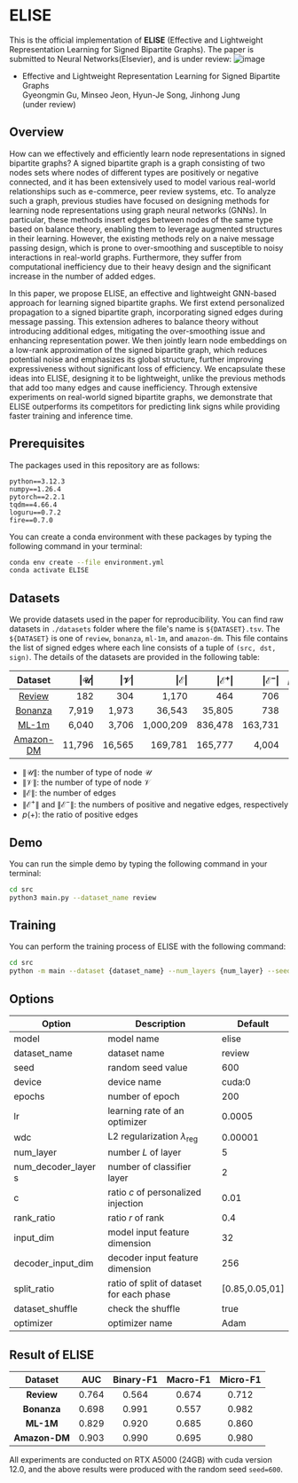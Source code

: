 # ELISE
This is the official implementation of **ELISE** (Effective and Lightweight Representation Learning for Signed Bipartite Graphs). 
The paper is submitted to Neural Networks(Elsevier), and is under review:
![image](https://github.com/user-attachments/assets/34440249-0d28-4daf-9d57-cea8f3c47e83)

* Effective and Lightweight Representation Learning for Signed Bipartite Graphs <br/>
  Gyeongmin Gu, Minseo Jeon, Hyun-Je Song, Jinhong Jung<br/>(under review)


## Overview
How can we effectively and efficiently learn node representations in signed bipartite graphs? A signed bipartite graph is a graph consisting of two nodes sets where nodes of different types are positively or negative connected, and it has been extensively used to model various real-world relationships such as e-commerce, peer review systems, etc. To analyze such a graph, previous studies have focused on designing methods for learning node representations using graph neural networks (GNNs). In particular, these methods insert edges between nodes of the same type based on balance theory, enabling them to leverage augmented structures in their learning. However, the existing methods rely on a naive message passing design, which is prone to over-smoothing and susceptible to noisy interactions in real-world graphs. Furthermore, they suffer from computational inefficiency due to their heavy design and the significant increase in the number of added edges.

In this paper, we propose ELISE, an effective and lightweight GNN-based approach for learning signed bipartite graphs. We first extend personalized propagation to a signed bipartite graph, incorporating signed edges during message passing. This extension adheres to balance theory without introducing additional edges, mitigating the over-smoothing issue and enhancing representation power. We then jointly learn node embeddings on a low-rank approximation of the signed bipartite graph, which reduces potential noise and emphasizes its global structure, further improving expressiveness without significant loss of efficiency. We encapsulate these ideas into ELISE, designing it to be lightweight, unlike the previous methods that add too many edges and cause inefficiency. Through extensive experiments on real-world signed bipartite graphs, we demonstrate that ELISE outperforms its competitors for predicting link signs while providing faster training and inference time.

## Prerequisites

The packages used in this repository are as follows:
```
python==3.12.3
numpy==1.26.4
pytorch==2.2.1
tqdm==4.66.4
loguru==0.7.2
fire==0.7.0
```

You can create a conda environment with these packages by typing the following command in your terminal:
```bash
conda env create --file environment.yml
conda activate ELISE
```

## Datasets 
We provide datasets used in the paper for reproducibility. 
You can find raw datasets in `./datasets` folder where the file's name is `${DATASET}.tsv`. 
The `${DATASET}` is one of `review`, `bonanza`,  `ml-1m`, and `amazon-dm`.
This file contains the list of signed edges where each line consists of a tuple of `(src, dst, sign)`.
The details of the datasets are provided in the following table:

| **Dataset**                                    | **$\|\mathcal{U}\|$** | **$\|\mathcal{V}\|$** | **$\|\mathcal{E}\|$** | **$\|\mathcal{E}^{+}\|$** | **$\|\mathcal{E}^{-}\|$** | **$p$(+)%** |
|:----------------------------------------------:|----------------------:|----------------------:|----------------------:|-------------------------:|-------------------------:|------------:|
| [Review]([https://snap.stanford.edu/data/soc-sign-bitcoin-alpha.html](https://github.com/huangjunjie-cs/SBGNN/tree/main/experiments-data))  |                   182 |                   304 |                 1,170 |                     464 |                     706 |        40.3 |
| [Bonanza]([https://snap.stanford.edu/data/soc-sign-bitcoin-otc.html](https://github.com/huangjunjie-cs/SBGNN/tree/main/experiments-data))   |                 7,919 |                 1,973 |                36,543 |                  35,805 |                     738 |        98.0 |
| [ML-1m]([https://snap.stanford.edu/data/wiki-RfA.html](https://github.com/huangjunjie-cs/SBGNN/tree/main/experiments-data))                |                 6,040 |                 3,706 |             1,000,209 |                 836,478 |                 163,731 |        83.6 |
| [Amazon-DM]([http://konect.cc/networks/slashdot-zoo](https://cseweb.ucsd.edu/~jmcauley/datasets/amazon_v2/))                  |                11,796 |                16,565 |               169,781 |                 165,777 |                   4,004 |        97.6 |
* $\|\mathcal{U}\|$: the number of type of node $\mathcal{U}$  
* $\|\mathcal{V}\|$: the number of type of node $\mathcal{V}$  
* $\|\mathcal{E}\|$: the number of edges  
* $\|\mathcal{E}^{+}\|$ and $\|\mathcal{E}^{-}\|$: the numbers of positive and negative edges, respectively  
* $p$(+): the ratio of positive edges  

## Demo
You can run the simple demo by typing the following command in your terminal:
```bash
cd src
python3 main.py --dataset_name review
```

## Training
You can perform the training process of ELISE with the following command:
```bash
cd src
python -m main --dataset {dataset_name} --num_layers {num_layer} --seed {seed} ...
```

## Options

| Option              | Description                              | Default        |
| ------------------- | ---------------------------------------- | -------------- |
| model               | model name                               | elise          |
| dataset_name        | dataset name                             | review         |
| seed                | random seed value                        | 600            |
| device              | device name                              | cuda:0         |
| epochs              | number of epoch                          | 200            |
| lr                  | learning rate of an optimizer            | 0.0005         |
| wdc                 | L2 regularization $\lambda_{\text{reg}}$ | 0.00001        |
| num_layer           | number $L$ of layer                      | 5              |
| num_decoder_layer s | number of classifier layer               | 2              |
| c                   | ratio $c$ of personalized injection      | 0.01           |
| rank_ratio          | ratio $r$ of rank                        | 0.4            |
| input_dim           | model input feature dimension            | 32             |
| decoder_input_dim   | decoder input feature dimension          | 256            |
| split_ratio         | ratio of split of dataset for each phase | [0.85,0.05,01] |
| dataset_shuffle     | check the shuffle                        | true           |
| optimizer           | optimizer name                           | Adam           |

## Result of ELISE 

|**Dataset**|**AUC**|**Binary-F1**|**Macro-F1**|**Micro-F1**|
|:-:|:-:|:-:|:-:|:-:|
|**Review**| 0.764 | 0.564 | 0.674 | 0.712 |
|**Bonanza**| 0.698 | 0.991 | 0.557 | 0.982 |
|**ML-1M**| 0.829 | 0.920 | 0.685 | 0.860 |
|**Amazon-DM**| 0.903 | 0.990 | 0.695 | 0.980 |

All experiments are conducted on RTX A5000 (24GB) with cuda version 12.0, and the above results were produced with the random seed `seed=600`.



